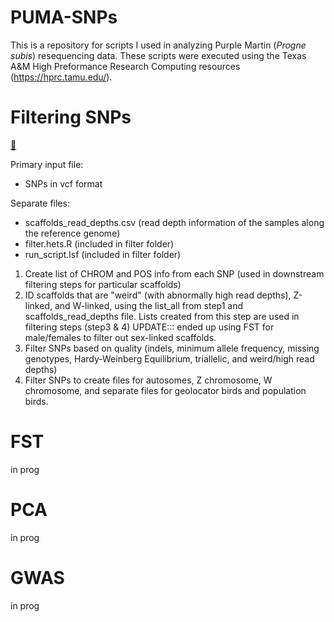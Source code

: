 # PUMA-SNPs

This is a repository for scripts I used in analyzing Purple Martin (*Progne subis*) resequencing data.
These scripts were executed using the Texas A&M High Preformance Research Computing resources (https://hprc.tamu.edu/).

# Filtering SNPs 
[:file_folder:](https://github.com/edegreef/PUMA-SNPs/tree/master/filter)

Primary input file:
* SNPs in vcf format

Separate files:
* scaffolds_read_depths.csv (read depth information of the samples along the reference genome)
* filter.hets.R (included in filter folder)
* run_script.lsf (included in filter folder)

1. Create list of CHROM and POS info from each SNP (used in downstream filtering steps for particular scaffolds)
2. ID scaffolds that are "weird" (with abnormally high read depths), Z-linked, and W-linked, using the list_all from step1 and scaffolds_read_depths file. Lists created from this step are used in filtering steps (step3 & 4)
UPDATE::: ended up using FST for male/females to filter out sex-linked scaffolds.
3. Filter SNPs based on quality (indels, minimum allele frequency, missing genotypes, Hardy-Weinberg Equilibrium, triallelic, and weird/high read depths)
4. Filter SNPs to create files for autosomes, Z chromosome, W chromosome, and separate files for geolocator birds and population birds.



# FST
in prog

# PCA
in prog

# GWAS
in prog
